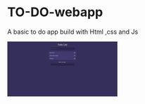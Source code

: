 # TO-DO-webapp
A basic to do app build with Html ,css and Js

<img src="https://github.com/cloudy4next/TO-DO-webapp/blob/main/Screenshot%20from%202021-02-08%2015-54-03.png" width="250">
